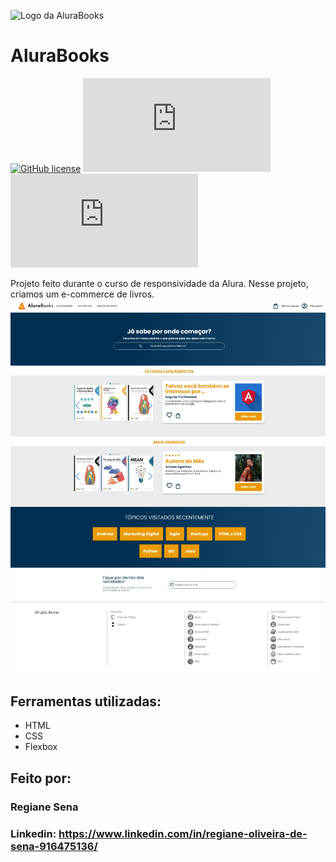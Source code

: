 ![Logo da AluraBooks](https://github.com/regianesena/alurabooks/assets/132175867/e7839f22-ac9e-49f2-a4bf-9e2c7d3426f1)
# AluraBooks
[![GitHub license](https://img.shields.io/github/license/Naereen/StrapDown.js.svg)](https://github.com/Naereen/StrapDown.js/blob/master/LICENSE)
[![GitHub branches](https://badgen.net/github/branches/Naereen/Strapdown.js)](https://github.com/regianesena/alurabooks)
[![GitHub latest commit](https://badgen.net/github/last-commit/Naereen/Strapdown.js)](https://github.com/regianesena/alurabooks/commit/)

Projeto feito durante o curso de responsividade da Alura. Nesse projeto, criamos um e-commerce de livros.
![Visão completa da página AluraBooks](https://raw.githubusercontent.com/regianesena/alurabooks/a5ff7c1b282177b7f8f4c5ac978844f21fae1cd0/assets/AluraBooks_Fullview.jpeg)

## Ferramentas utilizadas:
* HTML
* CSS
* Flexbox

## Feito por:
### Regiane Sena
### Linkedin: https://www.linkedin.com/in/regiane-oliveira-de-sena-916475136/
